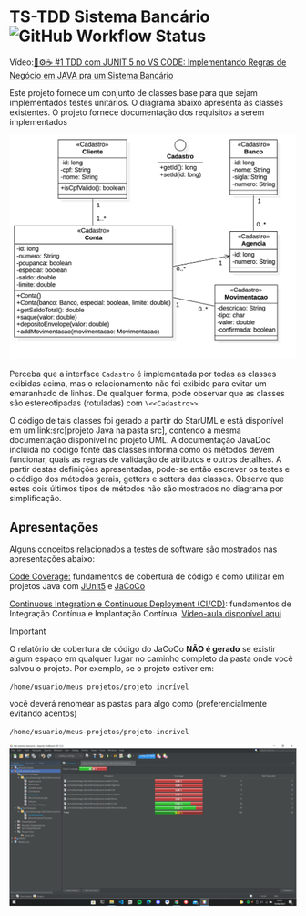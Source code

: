 # TS-TDD Sistema Bancário ![GitHub Workflow Status](https://img.shields.io/github/workflow/status/JhonatanSSantiago/TS-TDD_Sistema_Bancario/Maven?style=flat-square)

Vídeo:[🧪⚙️☕️ #1 TDD com JUNIT 5 no VS CODE: Implementando Regras de Negócio em JAVA pra um Sistema Bancário](https://youtu.be/isOY-qG5bxU)

Este projeto fornece um conjunto de classes base para que sejam implementados testes unitários.
O diagrama abaixo apresenta as classes existentes. O projeto fornece documentação dos requisitos a serem implementados

![Diagrama das classes de negocio](diagrama-classes-model.png)

Perceba que a interface `Cadastro` é implementada por todas as classes exibidas acima, mas o relacionamento não foi exibido para evitar um emaranhado de linhas. De qualquer forma, pode observar que as classes são estereotipadas (rotuladas) com `\<<Cadastro>>`.

O código de tais classes foi gerado a partir do StarUML e está disponível em um link:src[projeto Java
na pasta src], contendo a mesma documentação disponível no projeto UML.
A documentação JavaDoc incluída no código fonte das classes informa como os métodos devem funcionar,
quais as regras de validação de atributos e outros detalhes.
A partir destas definições apresentadas, pode-se então escrever os testes e o código dos métodos gerais, getters e setters das classes. Observe que estes dois últimos tipos de métodos não são mostrados no diagrama por simplificação.

## Apresentações

Alguns conceitos relacionados a testes de software são mostrados nas apresentações abaixo:

[Code Coverage:](https://docs.google.com/presentation/d/e/2PACX-1vQiRM6mLQ496ptdlXhmILYO__PzXjBHyrzGOPgfCVwWy-0a7h3v-S9bbdHm7V6HO8Y4sQLkvexQvWy3/pub?start=true&loop=false&delayms=60000) fundamentos de cobertura de código e como utilizar em projetos Java com [JUnit5](http://junit.org) e [JaCoCo](http://jacoco.org/jacoco) 

[Continuous Integration e Continuous Deployment (CI/CD)](https://docs.google.com/presentation/d/e/2PACX-1vQwATi-XTUnQcXi1S2Q6p_O37gQ68D7z0hDzQBSnrIc1WVPmJNoR3lmddY47KFLDpk9iAQoizaVdFOR/pub?start=true&loop=false&delayms=60000): fundamentos de Integração Contínua e Implantação Contínua. [Vídeo-aula disponível aqui]( https://youtu.be/wA1RbmK-QRA)


> [!IMPORTANT]
>O relatório de cobertura de código do JaCoCo **NÃO é gerado** se existir algum espaço em qualquer lugar no caminho completo da pasta onde você salvou o projeto. Por exemplo, se o projeto estiver em: 

`/home/usuario/meus projetos/projeto incrível` 

você deverá renomear as pastas para algo como (preferencialmente evitando acentos) 

`/home/usuario/meus-projetos/projeto-incrivel`

![Relatorio](relatorio.png)
